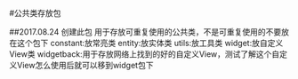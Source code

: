 #公共类存放包



##2017.08.24 创建此包
用于存放可重复使用的公共类，不是可重复使用的不要放在这个包下
constant:放常亮类
entity:放实体类
utils:放工具类
widget:放自定义View类
widgetback:用于存放网络上找到的好的自定义View，测试了解这个自定义View怎么使用后就可以移到widget包下